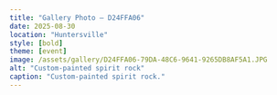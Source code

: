 ```yaml
---
title: "Gallery Photo – D24FFA06"
date: 2025-08-30
location: "Huntersville"
style: [bold]
theme: [event]
image: /assets/gallery/D24FFA06-79DA-48C6-9641-9265DB8AF5A1.JPG
alt: "Custom-painted spirit rock"
caption: "Custom-painted spirit rock."
---
```


